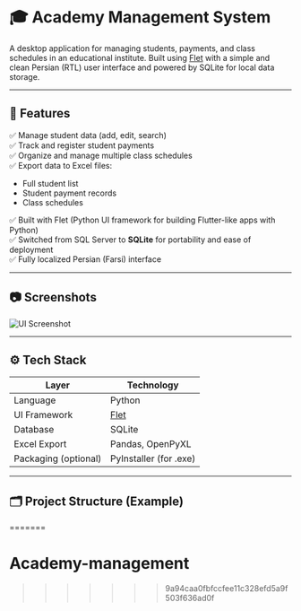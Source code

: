 
# 🎓 Academy Management System

A desktop application for managing students, payments, and class schedules in an educational institute. Built using [Flet](https://flet.dev/) with a simple and clean Persian (RTL) user interface and powered by SQLite for local data storage.

---

## 📌 Features

✅ Manage student data (add, edit, search)  
✅ Track and register student payments  
✅ Organize and manage multiple class schedules  
✅ Export data to Excel files:
- Full student list
- Student payment records
- Class schedules

✅ Built with Flet (Python UI framework for building Flutter-like apps with Python)  
✅ Switched from SQL Server to **SQLite** for portability and ease of deployment  
✅ Fully localized Persian (Farsi) interface  

---

## 📷 Screenshots

![UI Screenshot](984292f3-54d4-405d-b406-ca317b545ea2.png)

---

## ⚙️ Tech Stack

| Layer          | Technology     |
|----------------|----------------|
| Language       | Python         |
| UI Framework   | [Flet](https://flet.dev/) |
| Database       | SQLite         |
| Excel Export   | Pandas, OpenPyXL |
| Packaging (optional) | PyInstaller (for .exe) |

---

## 🗂️ Project Structure (Example)
=======
# Academy-management
>>>>>>> 9a94caa0fbfccfee11c328efd5a9f503f636ad0f
